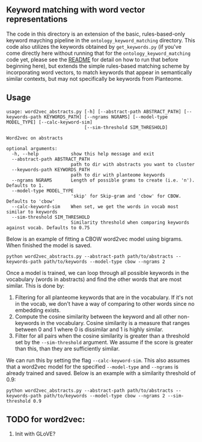 ## Keyword matching with word vector representations
The code in this directory is an extension of the basic, rules-based-only keyword mayching pipeline in the `ontology_keyword_matching` directory. This code also utilizes the keywords obtained by `get_keywords.py` (if you've come directly here without running that for the `ontology_keyword_matching` code yet, please see the [README](https://github.com/serenalotreck/knowledge-graph/blob/master/benchmarks/ontology_keyword_matching/README.md) for detail on how to run that before beginning here), but extends the simple rules-based matching scheme by incorporating word vectors, to match keywords that appear in semantically similar contexts, but may not specifically be keywords from Planteome.


## Usage

```
usage: word2vec_abstracts.py [-h] [--abstract-path ABSTRACT_PATH] [--keywords-path KEYWORDS_PATH] [--ngrams NGRAMS] [--model-type MODEL_TYPE] [--calc-keyword-sim]
                             [--sim-threshold SIM_THRESHOLD]

Word2vec on abstracts

optional arguments:
  -h, --help            show this help message and exit
  --abstract-path ABSTRACT_PATH
                        path to dir with abstracts you want to cluster
  --keywords-path KEYWORDS_PATH
                        path to dir with planteome keywords
  --ngrams NGRAMS       Length of possible grams to create (i.e. 'n'). Defaults to 1.
  --model-type MODEL_TYPE
                        'skip' for Skip-gram and 'cbow' for CBOW. Defaults to 'cbow'
  --calc-keyword-sim    When set, we get the words in vocab most similar to keywords
  --sim-threshold SIM_THRESHOLD
                        Similarity threshold when comparing keywords against vocab. Defaults to 0.75
```

Below is an example of fitting a CBOW word2vec model using bigrams. When finished the model is saved.
```
python word2vec_abstracts.py --abstract-path path/to/abstracts --keywords-path path/to/keywords --model-type cbow --ngrams 2
```

Once a model is trained, we can loop through all possible keywords in the vocabulary (words in abstracts) and find the other words that are most similar. This is done by:

1. Filtering for all planteome keywords that are in the vocabulary. If it's not in the vocab, we don't have a way of comparing to other words since no embedding exists. 
2. Compute the cosine similarity between the keyword and all other non-keywords in the vocabulary. Cosine similarity is a measure that ranges between 0 and 1 where 0 is dissimilar and 1 is highly similar.
3. Filter for all pairs when the cosine similarity is greater than a threshold set by the `--sim-threshold` argument. We assume if the score is greater than this, than they are sufficiently similar.

We can run this by setting the flag `--calc-keyword-sim`. This also assumes that a word2vec model for the specified `--model-type` and `--ngrams` is already trained and saved. Below is an example with a similarity threshold of 0.9:
```
python word2vec_abstracts.py --abstract-path path/to/abstracts --keywords-path path/to/keywords --model-type cbow --ngrams 2 --sim-threshold 0.9
```

## TODO for word2vec:

1. Init with GLoVE?
